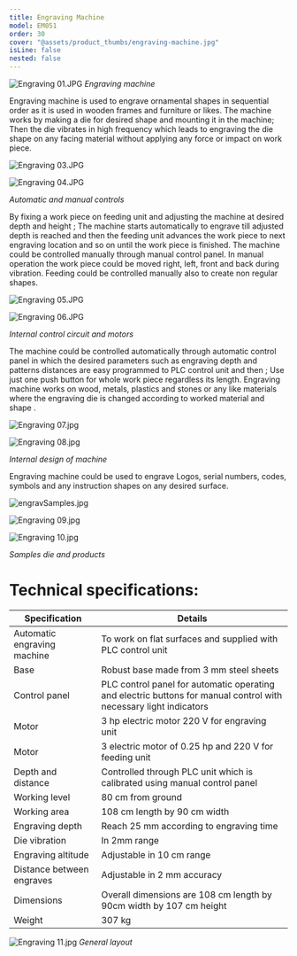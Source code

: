 ```yaml
---
title: Engraving Machine
model: EM051
order: 30
cover: "@assets/product_thumbs/engraving-machine.jpg"
isLine: false
nested: false
---
```


![Engraving 01.JPG](@assets/article_images/engraving-machine/engraving-01.JPG)
_Engraving machine_

Engraving machine is used to engrave ornamental shapes in sequential order as it is used in wooden frames and furniture or likes.
The machine works by making a die for desired shape and mounting it in the machine; Then the die vibrates in high frequency which leads to engraving the die shape on any facing material without applying any force or impact on work piece.

<div class="flex flex-col md:flex-row items-center justify-center">

![Engraving 03.JPG](@assets/article_images/engraving-machine/engraving-03.JPG)

![Engraving 04.JPG](@assets/article_images/engraving-machine/engraving-04.JPG)

</div>

_Automatic and manual controls_

By fixing a work piece on feeding unit and adjusting the machine at desired depth and height ; The machine starts automatically to engrave till adjusted depth is reached and then the feeding unit advances the work piece to next engraving location and so on until the work piece is finished.
The machine could be controlled manually through manual control panel. In manual operation the work piece could be moved right, left, front and back during vibration. Feeding could be controlled manually also to create non regular shapes.

<div class="flex flex-col md:flex-row items-center justify-center">

![Engraving 05.JPG](@assets/article_images/engraving-machine/engraving-05.JPG)

![Engraving 06.JPG](@assets/article_images/engraving-machine/engraving-06.JPG)

</div>

_Internal control circuit and motors_

The machine could be controlled automatically through automatic control panel in which the desired parameters such as engraving depth and patterns distances are easy programmed to PLC control unit and then ; Use just one push button for whole work piece regardless its length.
Engraving machine works on wood, metals, plastics and stones or any like materials where the engraving die is changed according to worked material and shape .

<div class="flex flex-col md:flex-row items-center justify-center">

![Engraving 07.jpg](@assets/article_images/engraving-machine/engraving-07.jpg)

![Engraving 08.jpg](@assets/article_images/engraving-machine/engraving-08.jpg)

</div>

_Internal design of machine_

Engraving machine could be used to engrave Logos, serial numbers, codes, symbols and any instruction shapes on any desired surface.

<div class="flex flex-col md:flex-row items-center justify-center">

![engravSamples.jpg](@assets/article_images/engraving-machine/engravsamples.jpg)

![Engraving 09.jpg](@assets/article_images/engraving-machine/engraving-09.jpg)

![Engraving 10.jpg](@assets/article_images/engraving-machine/engraving-10.jpg)

</div>

_Samples die and products_

# Technical specifications:

| Specification               | Details                                                                                                           |
| --------------------------- | ----------------------------------------------------------------------------------------------------------------- |
| Automatic engraving machine | To work on flat surfaces and supplied with PLC control unit                                                       |
| Base                        | Robust base made from 3 mm steel sheets                                                                           |
| Control panel               | PLC control panel for automatic operating and electric buttons for manual control with necessary light indicators |
| Motor                       | 3 hp electric motor 220 V for engraving unit                                                                      |
| Motor                       | 3 electric motor of 0.25 hp and 220 V for feeding unit                                                            |
| Depth and distance          | Controlled through PLC unit which is calibrated using manual control panel                                        |
| Working level               | 80 cm from ground                                                                                                 |
| Working area                | 108 cm length by 90 cm width                                                                                      |
| Engraving depth             | Reach 25 mm according to engraving time                                                                           |
| Die vibration               | In 2mm range                                                                                                      |
| Engraving altitude          | Adjustable in 10 cm range                                                                                         |
| Distance between engraves   | Adjustable in 2 mm accuracy                                                                                       |
| Dimensions                  | Overall dimensions are 108 cm length by 90cm width by 107 cm height                                               |
| Weight                      | 307 kg                                                                                                            |

![Engraving 11.jpg](@assets/article_images/engraving-machine/engraving-11.jpg)
_General layout_
